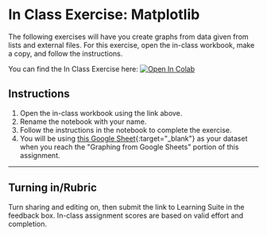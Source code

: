 # In Class Exercise: Matplotlib

The following exercises will have you create graphs from data given from lists and external files. For this exercise, open the in-class workbook, make a copy, and follow the instructions.

You can find the In Class Exercise here:
<a href="https://colab.research.google.com/github/byu-cce270/content/blob/main/docs/unit3/02_matplotlib/matplotlib_in_class.ipynb" target="_blank"><img src="https://colab.research.google.com/assets/colab-badge.svg" alt="Open In Colab"/></a>

## Instructions
1. Open the in-class workbook using the link above.
2. Rename the notebook with your name.
3. Follow the instructions in the notebook to complete the exercise.
4. You will be using [this Google Sheet](https://docs.google.com/spreadsheets/d/1GQ9xHN8LEWTtEJlabwKIDUw0Lb8NJf_6mt92gQfPZdg/edit?usp=sharing){:target="_blank"} as your dataset when you reach the "Graphing from Google Sheets" portion of this assignment.


---

## Turning in/Rubric
Turn sharing and editing on, then submit the link to Learning Suite in the feedback box. In-class assignment scores are based on valid effort and completion.
